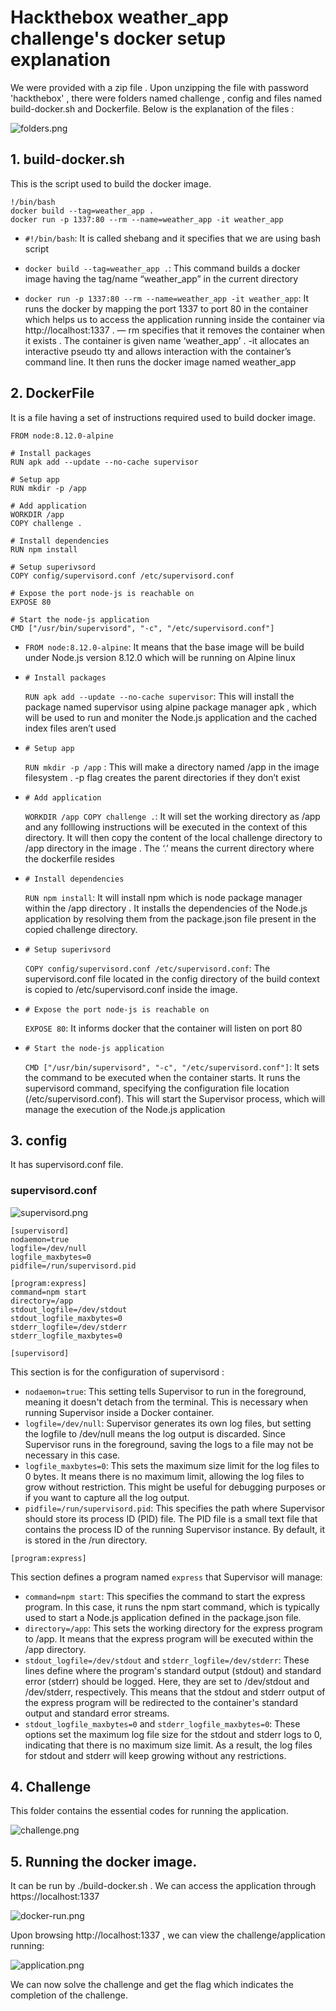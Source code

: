 # Hackthebox weather_app challenge's docker setup explanation
We were provided with a zip file . Upon unzipping the file with password 'hackthebox' , there were folders named challenge , config and files named build-docker.sh and Dockerfile. Below is the explanation of the files :

![folders.png](/setup/arpan/assets/folders.png)

## 1. build-docker.sh
This is the script used to build the docker image.

```
!/bin/bash 
docker build --tag=weather_app .
docker run -p 1337:80 --rm --name=weather_app -it weather_app

```


- `#!/bin/bash`: It is called shebang and it specifies that we are using bash script

- `docker build --tag=weather_app .`: This command builds a docker image having the tag/name “weather_app” in the current directory

- `docker run -p 1337:80 --rm --name=weather_app -it weather_app`: It runs the docker by mapping the port 1337 to port 80 in the container which helps us to access the application running inside the container via http://localhost:1337 . — rm specifies that it removes the container when it exists . The container is given name ‘weather_app’ . -it allocates an interactive pseudo tty and allows interaction with the container’s command line. It then runs the docker image named weather_app

## 2. **DockerFile**
It is a file having a set of instructions required used to build docker image.

```
FROM node:8.12.0-alpine

# Install packages
RUN apk add --update --no-cache supervisor

# Setup app
RUN mkdir -p /app

# Add application
WORKDIR /app
COPY challenge .

# Install dependencies
RUN npm install

# Setup superivsord
COPY config/supervisord.conf /etc/supervisord.conf

# Expose the port node-js is reachable on
EXPOSE 80

# Start the node-js application
CMD ["/usr/bin/supervisord", "-c", "/etc/supervisord.conf"]
```


- `FROM node:8.12.0-alpine`: It means that the base image will be build under Node.js version 8.12.0 which will be running on Alpine linux

- `# Install packages`

    `RUN apk add --update --no-cache supervisor`: This will install the package named supervisor using alpine package manager apk , which will be used to run and moniter the Node.js application and the cached index files aren’t used

- `# Setup app`
 
    `RUN mkdir -p /app`   : This will make a directory named /app in the image filesystem . -p flag creates the parent directories if they don’t exist

- `# Add application`

  `WORKDIR /app COPY challenge .`: It will set the working directory as /app and any folllowing instructions will be executed in the context of this directory. It will then copy the content of the local challenge directory to /app directory in the image . The ‘.’ means the current directory where the dockerfile resides

- `# Install dependencies`

    `RUN npm install`: It will install npm which is node package manager within the /app directory . It installs the dependencies of the Node.js application by resolving them from the package.json file present in the copied challenge directory.

- `# Setup superivsord`

   `COPY config/supervisord.conf /etc/supervisord.conf`: The supervisord.conf file located in the config directory of the build context is copied to /etc/supervisord.conf inside the image.

- `# Expose the port node-js is reachable on`

   `EXPOSE 80`: It informs docker that the container will listen on port 80

- `# Start the node-js application`

  `CMD ["/usr/bin/supervisord", "-c", "/etc/supervisord.conf"]`: It sets the command to be executed when the container starts. It runs the supervisord command, specifying the configuration file location (/etc/supervisord.conf). This will start the Supervisor process, which will manage the execution of the Node.js application

## 3. config
It has supervisord.conf file.


###  supervisord.conf

![supervisord.png](/setup/arpan/assets/supervisord.png)

```
[supervisord]
nodaemon=true
logfile=/dev/null
logfile_maxbytes=0
pidfile=/run/supervisord.pid

[program:express]
command=npm start
directory=/app
stdout_logfile=/dev/stdout
stdout_logfile_maxbytes=0
stderr_logfile=/dev/stderr
stderr_logfile_maxbytes=0
```

`[supervisord]`

This section is for the configuration of supervisord :

- `nodaemon=true`: This setting tells Supervisor to run in the foreground, meaning it doesn't detach from the terminal. This is necessary when running Supervisor inside a Docker container.
- `logfile=/dev/null`: Supervisor generates its own log files, but setting the logfile to /dev/null means the log output is discarded. Since Supervisor runs in the foreground, saving the logs to a file may not be necessary in this case.
- `logfile_maxbytes=0`: This sets the maximum size limit for the log files to 0 bytes. It means there is no maximum limit, allowing the log files to grow without restriction. This might be useful for debugging purposes or if you want to capture all the log output.
- `pidfile=/run/supervisord.pid`: This specifies the path where Supervisor should store its process ID (PID) file. The PID file is a small text file that contains the process ID of the running Supervisor instance. By default, it is stored in the /run directory.

`[program:express]`

This section defines a program named `express` that Supervisor will manage:

- `command=npm start`: This specifies the command to start the express program. In this case, it runs the npm start command, which is typically used to start a Node.js application defined in the package.json file.
- `directory=/app`: This sets the working directory for the express program to /app. It means that the express program will be executed within the /app directory.
- `stdout_logfile=/dev/stdout` and `stderr_logfile=/dev/stderr`: These lines define where the program's standard output (stdout) and standard error (stderr) should be logged. Here, they are set to /dev/stdout and /dev/stderr, respectively. This means that the stdout and stderr output of the express program will be redirected to the container's standard output and standard error streams.
- `stdout_logfile_maxbytes=0` and `stderr_logfile_maxbytes=0`: These options set the maximum log file size for the stdout and stderr logs to 0, indicating that there is no maximum size limit. As a result, the log files for stdout and stderr will keep growing without any restrictions.

## 4. Challenge
This folder contains the essential codes for running the application.

![challenge.png](/setup/arpan/assets/challenege.png)

## 5. Running the docker image.
It can be run by ./build-docker.sh  . We can access the application through https://localhost:1337

![docker-run.png](/setup/arpan/assets/docker-run.png)

Upon browsing http://localhost:1337 , we can view the challenge/application running:

![application.png](/setup/arpan/assets/application.png)

We can now solve the challenge and get the flag which indicates the completion of the challenge.